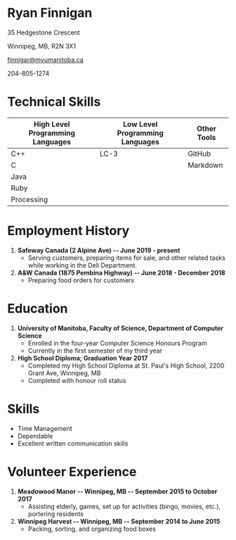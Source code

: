# Ryan Finnigan 

35 Hedgestone Crescent

Winnipeg, MB, R2N 3X1

finnigar@myumanitoba.ca

204-805-1274

# Technical Skills

| High Level Programming Languages | Low Level Programming Languages | Other Tools |
| ----------- | ----------- | -------------|
| C++ | LC-3 | GitHub |
| C |  | Markdown | 
| Java |
| Ruby |
| Processing |

# Employment History
1. **Safeway Canada (2 Alpine Ave) -- June 2019 - present**
   * Serving customers, preparing items for sale, and other related tasks while working in the Deli Department.
2. **A&W Canada (1875 Pembina Highway) -- June 2018 - December 2018**
   * Preparing food orders for customers

# Education
1. **University of Manitoba, Faculty of Science, Department of Computer Science**
    * Enrolled in the four-year Computer Science Honours Program 
    * Currently in the first semester of my third year
2. **High School Diploma; Graduation Year 2017**
   * Completed my High School Diploma at St. Paul's High School, 2200 Grant Ave, Winnipeg, MB
   * Completed with honour roll status

# Skills
  * Time Management
  * Dependable
  * Excellent written communication skills
 
# Volunteer Experience
1. **Meadowood Manor -- Winnipeg, MB -- September 2015 to October 2017**
   * Assisting elderly, games, set up for activities (bingo, movies, etc.), portering residents
2. **Winnipeg Harvest -- Winnipeg, MB -- September 2014 to June 2015**
   * Packing, sorting, and organizing food boxes

 
   


    
    








 

